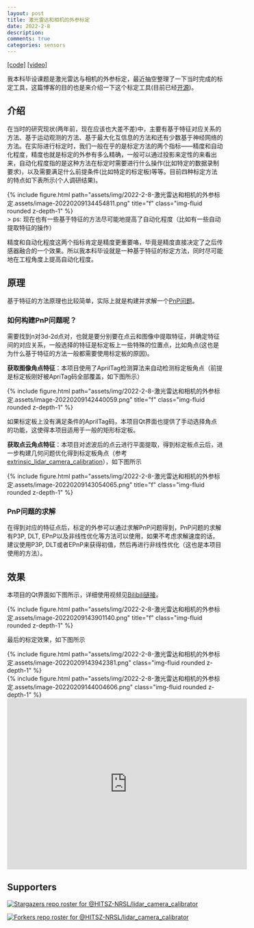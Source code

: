 ```yaml
---
layout: post
title: 激光雷达和相机的外参标定
date: 2022-2-8 
description: 
comments: true
categories: sensors
---
```

[[code]](https://github.com/HITSZ-NRSL/lidar_camera_calibrator)
[[video]](https://youtu.be/uew143NcVQw)

我本科毕设课题是激光雷达与相机的外参标定，最近抽空整理了一下当时完成的标定工具，这篇博客的目的也是来介绍一下这个标定工具(目前已经[开源](https://github.com/HITSZ-NRSL/lidar_camera_calibrator))。

## 介绍


在当时的研究现状(两年前，现在应该也大差不差)中，主要有基于特征对应关系的方法、基于运动观测的方法、基于最大化互信息的方法和还有少数基于神经网络的方法。在实际进行标定时，我们一般在乎的是标定方法的两个指标——精度和自动化程度，精度也就是标定的外参有多么精确，一般可以通过投影来定性的来看出来，自动化程度指的是这种方法在标定时需要进行什么操作(比如特定的数据录制要求)，以及需要满足什么前提条件(比如特定的标定板)等等。目前四种标定方法的特点如下表所示(个人调研结果)。

<div class="row">
    <div class="col-sm mt-3 mt-md-0">
        {% include figure.html path="assets/img/2022-2-8-激光雷达和相机的外参标定.assets/image-20220209134454811.png" title="f" class="img-fluid rounded z-depth-1" %}
    </div>
</div>
> ps: 现在也有一些基于特征的方法尽可能地提高了自动化程度（比如有一些自动提取特征的操作）

精度和自动化程度这两个指标肯定是精度更重要咯，毕竟是精度直接决定了之后传感器融合的一个效果。所以我本科毕设就是一种基于特征的标定方法，同时尽可能地在工程角度上提高自动化程度。

## 原理

基于特征的方法原理也比较简单，实际上就是构建并求解一个[PnP问题](https://en.wikipedia.org/wiki/Perspective-n-Point)。

### 如何构建PnP问题呢？

需要找到n对3d-2d点对，也就是要分别要在点云和图像中提取特征，并确定特征间的对应关系，一般选择的特征是标定板上一些特殊的位置点，比如角点(这也是为什么基于特征的方法一般都需要使用标定板的原因)。

**获取图像角点特征**：本项目使用了AprilTag检测算法来自动检测标定板角点（前提是标定板刚好被ApriTag码全部覆盖，如下图所示）

<div class="row">
    <div class="col-sm mt-3 mt-md-0">
        {% include figure.html path="assets/img/2022-2-8-激光雷达和相机的外参标定.assets/image-20220209142440059.png" title="f" class="img-fluid rounded z-depth-1" %}
    </div>
</div>

如果标定板上没有满足条件的AprilTag码，本项目Qt界面也提供了手动选择角点的功能，这使得本项目适用于一般的矩形标定板。

**获取点云角点特征**：本项目对滤波后的点云进行平面提取，得到标定板点云后，进一步构建几何问题优化得到标定板角点（参考[extrinsic_lidar_camera_calibration](https://github.com/UMich-BipedLab/extrinsic_lidar_camera_calibration)），如下图所示

<div class="row">
    <div class="col-sm mt-3 mt-md-0">
        {% include figure.html path="assets/img/2022-2-8-激光雷达和相机的外参标定.assets/image-20220209143054065.png" title="f" class="img-fluid rounded z-depth-1" %}
    </div>
</div>

### PnP问题的求解

在得到对应的特征点后，标定的外参可以通过求解PnP问题得到，PnP问题的求解有P3P, DLT, EPnP以及非线性优化等方法可以使用，如果不考虑求解速度的话，建议使用P3P, DLT或者EPnP来获得初值，然后再进行非线性优化（这也是本项目使用的方法）。

##  效果

本项目的Qt界面如下图所示，详细使用视频见[Bilibili链接](https://www.bilibili.com/video/BV1ML4y1s7Rm/)。

<div class="row">
    <div class="col-sm mt-3 mt-md-0">
        {% include figure.html path="assets/img/2022-2-8-激光雷达和相机的外参标定.assets/image-20220209143901140.png" title="f" class="img-fluid rounded z-depth-1" %}
    </div>
</div>

最后的标定效果，如下图所示

<div class="row mt-3">
    <div class="col-sm mt-3 mt-md-0">
        {% include figure.html path="assets/img/2022-2-8-激光雷达和相机的外参标定.assets/image-20220209143942381.png" class="img-fluid rounded z-depth-1" %}
    </div>
    <div class="col-sm mt-3 mt-md-0">
        {% include figure.html path="assets/img/2022-2-8-激光雷达和相机的外参标定.assets/image-20220209144004606.png" class="img-fluid rounded z-depth-1" %}
    </div>
</div>

<iframe width="560" height="400" src="https://www.youtube.com/embed/uew143NcVQw" title="YouTube video player" frameborder="0" allow="accelerometer; autoplay; clipboard-write; encrypted-media; gyroscope; picture-in-picture" allowfullscreen></iframe>

<br/>

## Supporters

[![Stargazers repo roster for @HITSZ-NRSL/lidar_camera_calibrator](https://reporoster.com/stars/HITSZ-NRSL/lidar_camera_calibrator)](https://github.com/HITSZ-NRSL/lidar_camera_calibrator/stargazers)

[![Forkers repo roster for @HITSZ-NRSL/lidar_camera_calibrator](https://reporoster.com/forks/HITSZ-NRSL/lidar_camera_calibrator)](https://github.com/HITSZ-NRSL/lidar_camera_calibrator/network/members)